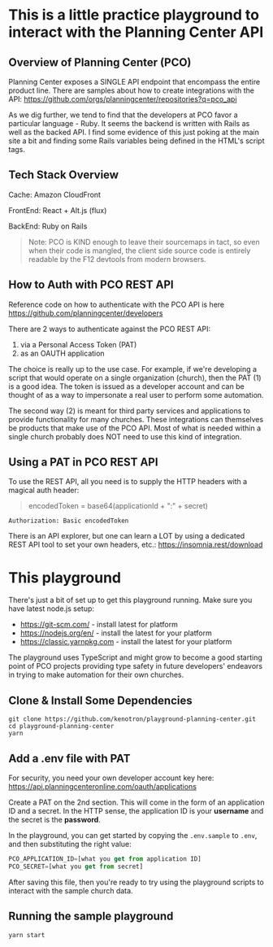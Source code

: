 # This is a little practice playground to interact with the Planning Center API

## Overview of Planning Center (PCO)
Planning Center exposes a SINGLE API endpoint that encompass the entire product line. There are samples about how to create integrations with the API:
https://github.com/orgs/planningcenter/repositories?q=pco_api

As we dig further, we tend to find that the developers at PCO favor a particular language - Ruby. It seems the backend is written with Rails as well as the backed API. I find some evidence of this just poking at the main site a bit and finding some Rails variables being defined in the HTML's script tags.

## Tech Stack Overview

Cache: Amazon CloudFront

FrontEnd: React + Alt.js (flux)

BackEnd: Ruby on Rails

> Note: PCO is KIND enough to leave their sourcemaps in tact, so even when their code is mangled, the client side source code is entirely readable by the F12 devtools from modern browsers.

## How to Auth with PCO REST API
Reference code on how to authenticate with the PCO API is here
https://github.com/planningcenter/developers

There are 2 ways to authenticate against the PCO REST API:
1. via a Personal Access Token (PAT)
2. as an OAUTH application

The choice is really up to the use case. For example, if we're developing a script that would operate on a single organization (church), then the PAT (1) is a good idea. The token is issued as a developer account and can be thought of as a way to impersonate a real user to perform some automation.

The second way (2) is meant for third party services and applications to provide functionality for many churches. These integrations can themselves be products that make use of the PCO API. Most of what is needed within a single church probably does NOT need to use this kind of integration.

## Using a PAT in PCO REST API

To use the REST API, all you need is to supply the HTTP headers with a magical auth header:

> encodedToken = base64(applicationId + ":" + secret)

```
Authorization: Basic encodedToken
```

There is an API explorer, but one can learn a LOT by using a dedicated REST API tool to set your own headers, etc.:
https://insomnia.rest/download

# This playground
There's just a bit of set up to get this playground running. Make sure you have latest node.js setup:

* https://git-scm.com/ - install latest for platform
* https://nodejs.org/en/ - install the latest for your platform
* https://classic.yarnpkg.com - install the latest for your platform

The playground uses TypeScript and might grow to become a good starting point of PCO projects providing type safety in future developers' endeavors in trying to make automation for their own churches.

## Clone & Install Some Dependencies 

```
git clone https://github.com/kenotron/playground-planning-center.git
cd playground-planning-center
yarn
```

## Add a .env file with PAT

For security, you need your own developer account key here:
https://api.planningcenteronline.com/oauth/applications

Create a PAT on the 2nd section. This will come in the form of an application ID and a secret. In the HTTP sense, the application ID is your **username** and the secret is the **password**.

In the playground, you can get started by copying the `.env.sample` to `.env`, and then substituting the right value:

```js
PCO_APPLICATION_ID=[what you get from application ID]
PCO_SECRET=[what you get from secret]
```

After saving this file, then you're ready to try using the playground scripts to interact with the sample church data.

## Running the sample playground

```
yarn start
```

